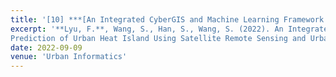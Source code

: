 ```yaml
---
title: '[10] ***[An Integrated CyberGIS and Machine Learning Framework for Fine‐Scale Prediction of Urban Heat Island Using Satellite Remote Sensing and Urban Sensor Network Data](https://link.springer.com/article/10.1007/s44212-022-00002-4)***'
excerpt: '**Lyu, F.**, Wang, S., Han, S., Wang, S. (2022). An Integrated CyberGIS and Machine Learning Framework for Fine‐Scale
Prediction of Urban Heat Island Using Satellite Remote Sensing and Urban Sensor Network Data. *Urban Informatics*' 1, 6. https://doi.org/10.1007/s44212-022-00002-4
date: 2022-09-09
venue: 'Urban Informatics'
---
```

